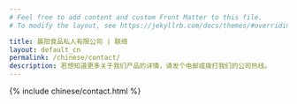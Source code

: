 ```yaml
---
# Feel free to add content and custom Front Matter to this file.
# To modify the layout, see https://jekyllrb.com/docs/themes/#overriding-theme-defaults

title: 晨阳食品私人有限公司 | 联络
layout: default_cn
permalink: /chinese/contact/
description: 若想知道更多关于我们产品的详情，请发个电邮或拨打我们的公司热线。
---
```


{% include chinese/contact.html %}